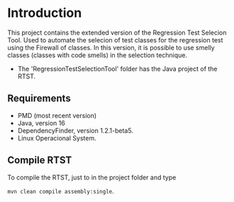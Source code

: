 # Introduction

This project contains the extended version of the Regression Test Selecion Tool. Used to automate the selecion of test classes for the regression test using the Firewall of classes.
In this version, it is possible to use smelly classes (classes with code smells) in the selection technique.

- The 'RegressionTestSelectionTool' folder has the Java project of the RTST.


## Requirements

- PMD (most recent version)
- Java, version 16
- DependencyFinder, version 1.2.1-beta5.
- Linux Operacional System.


## Compile RTST

To compile the RTST, just to in the project folder and type

`mvn clean compile assembly:single`.

